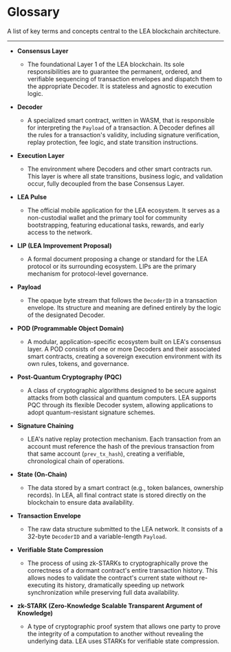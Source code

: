 # Glossary

A list of key terms and concepts central to the LEA blockchain architecture.

---

-   **Consensus Layer**
    -   The foundational Layer 1 of the LEA blockchain. Its sole responsibilities are to guarantee the permanent, ordered, and verifiable sequencing of transaction envelopes and dispatch them to the appropriate Decoder. It is stateless and agnostic to execution logic.

-   **Decoder**
    -   A specialized smart contract, written in WASM, that is responsible for interpreting the `Payload` of a transaction. A Decoder defines all the rules for a transaction's validity, including signature verification, replay protection, fee logic, and state transition instructions.

-   **Execution Layer**
    -   The environment where Decoders and other smart contracts run. This layer is where all state transitions, business logic, and validation occur, fully decoupled from the base Consensus Layer.

-   **LEA Pulse**
    -   The official mobile application for the LEA ecosystem. It serves as a non-custodial wallet and the primary tool for community bootstrapping, featuring educational tasks, rewards, and early access to the network.

-   **LIP (LEA Improvement Proposal)**
    -   A formal document proposing a change or standard for the LEA protocol or its surrounding ecosystem. LIPs are the primary mechanism for protocol-level governance.

-   **Payload**
    -   The opaque byte stream that follows the `DecoderID` in a transaction envelope. Its structure and meaning are defined entirely by the logic of the designated Decoder.

-   **POD (Programmable Object Domain)**
    -   A modular, application-specific ecosystem built on LEA's consensus layer. A POD consists of one or more Decoders and their associated smart contracts, creating a sovereign execution environment with its own rules, tokens, and governance.

-   **Post-Quantum Cryptography (PQC)**
    -   A class of cryptographic algorithms designed to be secure against attacks from both classical and quantum computers. LEA supports PQC through its flexible Decoder system, allowing applications to adopt quantum-resistant signature schemes.

-   **Signature Chaining**
    -   LEA's native replay protection mechanism. Each transaction from an account must reference the hash of the previous transaction from that same account (`prev_tx_hash`), creating a verifiable, chronological chain of operations.

-   **State (On-Chain)**
    -   The data stored by a smart contract (e.g., token balances, ownership records). In LEA, all final contract state is stored directly on the blockchain to ensure data availability.

-   **Transaction Envelope**
    -   The raw data structure submitted to the LEA network. It consists of a 32-byte `DecoderID` and a variable-length `Payload`.

-   **Verifiable State Compression**
    -   The process of using zk-STARKs to cryptographically prove the correctness of a dormant contract's entire transaction history. This allows nodes to validate the contract's current state without re-executing its history, dramatically speeding up network synchronization while preserving full data availability.

-   **zk-STARK (Zero-Knowledge Scalable Transparent Argument of Knowledge)**
    -   A type of cryptographic proof system that allows one party to prove the integrity of a computation to another without revealing the underlying data. LEA uses STARKs for verifiable state compression.
    